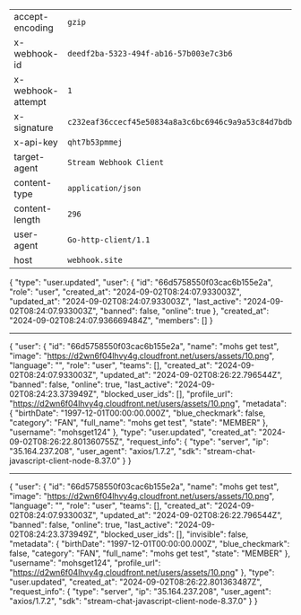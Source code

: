 |                   |                                                                    |
| ----------------- | ------------------------------------------------------------------ |
| accept-encoding   | `gzip`                                                             |
| x-webhook-id      | `deedf2ba-5323-494f-ab16-57b003e7c3b6`                             |
| x-webhook-attempt | `1`                                                                |
| x-signature       | `c232eaf36ccecf45e50834a8a3c6bc6946c9a9a53c84d7bdb1385e4bbb716204` |
| x-api-key         | `qht7b53pmmej`                                                     |
| target-agent      | `Stream Webhook Client`                                            |
| content-type      | `application/json`                                                 |
| content-length    | `296`                                                              |
| user-agent        | `Go-http-client/1.1`                                               |
| host              | `webhook.site`                                                     |
{
  "type": "user.updated",
  "user": {
    "id": "66d5758550f03cac6b155e2a",
    "role": "user",
    "created_at": "2024-09-02T08:24:07.933003Z",
    "updated_at": "2024-09-02T08:24:07.933003Z",
    "last_active": "2024-09-02T08:24:07.933003Z",
    "banned": false,
    "online": true
  },
  "created_at": "2024-09-02T08:24:07.936669484Z",
  "members": []
}

------------------------------

{
  "user": {
    "id": "66d5758550f03cac6b155e2a",
    "name": "mohs get test",
    "image": "https://d2wn6f04lhvy4g.cloudfront.net/users/assets/10.png",
    "language": "",
    "role": "user",
    "teams": [],
    "created_at": "2024-09-02T08:24:07.933003Z",
    "updated_at": "2024-09-02T08:26:22.796544Z",
    "banned": false,
    "online": true,
    "last_active": "2024-09-02T08:24:23.373949Z",
    "blocked_user_ids": [],
    "profile_url": "https://d2wn6f04lhvy4g.cloudfront.net/users/assets/10.png",
    "metadata": {
      "birthDate": "1997-12-01T00:00:00.000Z",
      "blue_checkmark": false,
      "category": "FAN",
      "full_name": "mohs get test",
      "state": "MEMBER"
    },
    "username": "mohsget124"
  },
  "type": "user.updated",
  "created_at": "2024-09-02T08:26:22.801360755Z",
  "request_info": {
    "type": "server",
    "ip": "35.164.237.208",
    "user_agent": "axios/1.7.2",
    "sdk": "stream-chat-javascript-client-node-8.37.0"
  }
}

------------------------------





{
  "user": {
    "id": "66d5758550f03cac6b155e2a",
    "name": "mohs get test",
    "image": "https://d2wn6f04lhvy4g.cloudfront.net/users/assets/10.png",
    "language": "",
    "role": "user",
    "teams": [],
    "created_at": "2024-09-02T08:24:07.933003Z",
    "updated_at": "2024-09-02T08:26:22.796544Z",
    "banned": false,
    "online": true,
    "last_active": "2024-09-02T08:24:23.373949Z",
    "blocked_user_ids": [],
    "invisible": false,
    "metadata": {
      "birthDate": "1997-12-01T00:00:00.000Z",
      "blue_checkmark": false,
      "category": "FAN",
      "full_name": "mohs get test",
      "state": "MEMBER"
    },
    "username": "mohsget124",
    "profile_url": "https://d2wn6f04lhvy4g.cloudfront.net/users/assets/10.png"
  },
  "type": "user.updated",
  "created_at": "2024-09-02T08:26:22.801363487Z",
  "request_info": {
    "type": "server",
    "ip": "35.164.237.208",
    "user_agent": "axios/1.7.2",
    "sdk": "stream-chat-javascript-client-node-8.37.0"
  }
}